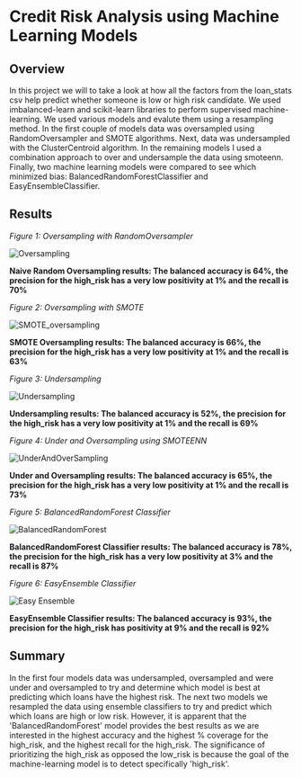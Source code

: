 # Credit Risk Analysis using Machine Learning Models

## Overview

In this project we will to take a look at how all the factors from the loan_stats csv help predict whether someone is low or high risk candidate. We used imbalanced-learn and scikit-learn libraries to perform supervised machine-learning. We used various models and evalute them using a resampling method. In the first couple of models data was oversampled using RandomOversampler and SMOTE algorithms. Next, data was undersampled with the ClusterCentroid algorithm. In the remaining models I used a combination approach to over and undersample the data using smoteenn. Finally, two machine learning models were compared to see which minimized bias: BalancedRandomForestClassifier and EasyEnsembleClassifier.

## Results

*Figure 1: Oversampling with RandomOversampler*

![Oversampling](https://user-images.githubusercontent.com/102441140/183497610-6ed5a1ba-1395-49ee-af0a-552342ecd97a.png)

**Naive Random Oversampling results: The balanced accuracy is 64%, the precision for the high_risk has a very low positivity at 1% and the recall is 70%**

*Figure 2: Oversampling with SMOTE*

![SMOTE_oversampling](https://user-images.githubusercontent.com/102441140/183497732-930f9768-a438-440e-ba57-37f2bd6c30e3.png)

**SMOTE Oversampling results: The balanced accuracy is 66%, the precision for the high_risk has a very low positivity at 1% and the recall is 63%**

*Figure 3: Undersampling*

![Undersampling](https://user-images.githubusercontent.com/102441140/183497860-dadeeced-29a1-4138-a18b-0008fdc91a32.png)

**Undersampling results: The balanced accuracy is 52%, the precision for the high_risk has a very low positivity at 1% and the recall is 69%**

*Figure 4: Under and Oversampling using SMOTEENN*

![UnderAndOverSampling](https://user-images.githubusercontent.com/102441140/183497952-32f22fa5-f0d5-4334-88a5-1737904169b6.png)

**Under and Oversampling results: The balanced accuracy is 65%, the precision for the high_risk has a very low positivity at 1% and the recall is 73%**

*Figure 5: BalancedRandomForest Classifier*

![BalancedRandomForest](https://user-images.githubusercontent.com/102441140/183498065-4acc1ca1-40ea-41da-83f9-c6a75445c446.png)

**BalancedRandomForest Classifier results: The balanced accuracy is 78%, the precision for the high_risk has a very low positivity at 3% and the recall is 87%**

*Figure 6: EasyEnsemble Classifier*

![Easy Ensemble](https://user-images.githubusercontent.com/102441140/183498270-decda663-4f5b-4539-b83f-e3109c88e0fe.png)

**EasyEnsemble Classifier results: The balanced accuracy is 93%, the precision for the high_risk has positivity at 9% and the recall is 92%**

## Summary

In the first four models data was undersampled, oversampled and were under and oversampled to try and determine which model is best at predicting which loans have the highest risk. The next two models we resampled the data using ensemble classifiers to try and predict which which loans are high or low risk. However, it is apparent that the 'BalancedRandomForest' model provides the best results as we are interested in the highest accuracy and the highest % coverage for the high_risk, and the highest recall for the high_risk. The significance of prioritizing the high_risk as opposed the low_risk is because the goal of the machine-learning model is to detect specifically 'high_risk'.

